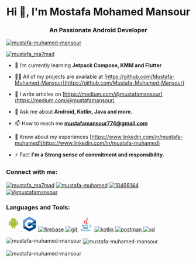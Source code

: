 <h1 align="center">Hi 👋, I'm Mostafa Mohamed Mansour</h1>
<h3 align="center">An Passionate Android Developer</h3>

<p align="left"> <a href="https://github.com/ryo-ma/github-profile-trophy"><img src="https://github-profile-trophy.vercel.app/?username=mustafa-muhamed-mansour" alt="mustafa-muhamed-mansour" /></a> </p>

<p align="left"> <a href="https://twitter.com/mustafa_ma7mad" target="blank"><img src="https://img.shields.io/twitter/follow/mustafa_ma7mad?logo=twitter&style=for-the-badge" alt="mustafa_ma7mad" /></a> </p>

- 🌱 I’m currently learning **Jetpack Compose, KMM and Flutter**

- 👨‍💻 All of my projects are available at [https://github.com/Mustafa-Muhamed-Mansour](https://github.com/Mustafa-Muhamed-Mansour)

- 📝 I write articles on [https://medium.com/@mustafamansour](https://medium.com/@mustafamansour)

- 💬 Ask me about **Android, Kotlin, Java and more.**

- 📫 How to reach me **mustafamansour774@gmail.com**

- 📄 Know about my experiences [https://www.linkedin.com/in/mustafa-muhamed](https://www.linkedin.com/in/mustafa-muhamed)

- ⚡ Fact **I'm a Strong sense of commitment and responsibility.**

<h3 align="left">Connect with me:</h3>
<p align="left">
<a href="https://twitter.com/mustafa_ma7mad" target="blank"><img align="center" src="https://raw.githubusercontent.com/rahuldkjain/github-profile-readme-generator/master/src/images/icons/Social/twitter.svg" alt="mustafa_ma7mad" height="30" width="40" /></a>
<a href="https://linkedin.com/in/mustafa-muhamed" target="blank"><img align="center" src="https://raw.githubusercontent.com/rahuldkjain/github-profile-readme-generator/master/src/images/icons/Social/linked-in-alt.svg" alt="mustafa-muhamed" height="30" width="40" /></a>
<a href="https://stackoverflow.com/users/18498144" target="blank"><img align="center" src="https://raw.githubusercontent.com/rahuldkjain/github-profile-readme-generator/master/src/images/icons/Social/stack-overflow.svg" alt="18498144" height="30" width="40" /></a>
<a href="https://medium.com/@mustafamansour" target="blank"><img align="center" src="https://raw.githubusercontent.com/rahuldkjain/github-profile-readme-generator/master/src/images/icons/Social/medium.svg" alt="@mustafamansour" height="30" width="40" /></a>
</p>

<h3 align="left">Languages and Tools:</h3>
<p align="left"> <a href="https://developer.android.com" target="_blank" rel="noreferrer"> <img src="https://raw.githubusercontent.com/devicons/devicon/master/icons/android/android-original-wordmark.svg" alt="android" width="40" height="40"/> </a> <a href="https://www.w3schools.com/cpp/" target="_blank" rel="noreferrer"> <img src="https://raw.githubusercontent.com/devicons/devicon/master/icons/cplusplus/cplusplus-original.svg" alt="cplusplus" width="40" height="40"/> </a> <a href="https://firebase.google.com/" target="_blank" rel="noreferrer"> <img src="https://www.vectorlogo.zone/logos/firebase/firebase-icon.svg" alt="firebase" width="40" height="40"/> </a> <a href="https://git-scm.com/" target="_blank" rel="noreferrer"> <img src="https://www.vectorlogo.zone/logos/git-scm/git-scm-icon.svg" alt="git" width="40" height="40"/> </a> <a href="https://www.java.com" target="_blank" rel="noreferrer"> <img src="https://raw.githubusercontent.com/devicons/devicon/master/icons/java/java-original.svg" alt="java" width="40" height="40"/> </a> <a href="https://kotlinlang.org" target="_blank" rel="noreferrer"> <img src="https://www.vectorlogo.zone/logos/kotlinlang/kotlinlang-icon.svg" alt="kotlin" width="40" height="40"/> </a> <a href="https://postman.com" target="_blank" rel="noreferrer"> <img src="https://www.vectorlogo.zone/logos/getpostman/getpostman-icon.svg" alt="postman" width="40" height="40"/> </a> <a href="https://www.adobe.com/products/xd.html" target="_blank" rel="noreferrer"> <img src="https://cdn.worldvectorlogo.com/logos/adobe-xd.svg" alt="xd" width="40" height="40"/> </a> </p>

<p><img align="left" src="https://github-readme-stats.vercel.app/api/top-langs?username=mustafa-muhamed-mansour&show_icons=true&locale=en&layout=compact" alt="mustafa-muhamed-mansour" /></p>

<p>&nbsp;<img align="center" src="https://github-readme-stats.vercel.app/api?username=mustafa-muhamed-mansour&show_icons=true&locale=en" alt="mustafa-muhamed-mansour" /></p>

<p><img align="center" src="https://github-readme-streak-stats.herokuapp.com/?user=mustafa-muhamed-mansour&" alt="mustafa-muhamed-mansour" /></p>

